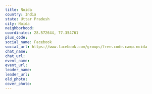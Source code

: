 ```yaml
---
title: Noida
country: India
state: Uttar Pradesh
city: Noida
neighborhood: 
coordinates: 28.572644, 77.354761
plus_code:
social_name: Facebook
social_url: https://www.facebook.com/groups/free.code.camp.noida
chat_name:
chat_url:
event_name:
event_url:
leader_name:
leader_url:
old_photo: 
cover_photo:
---
```

